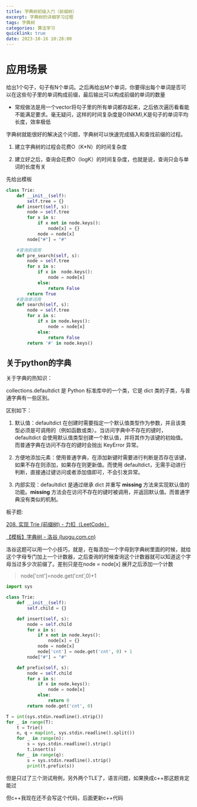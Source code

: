 ```yaml
---
title: 字典树初级入门（前缀树）
excerpt: 字典树的详细学习过程
tags: 字典树
categories: 算法学习 
quicklink: true
date: 2023-10-16 10:28:00
---
```


# 应用场景

给出1个句子，句子有N个单词。之后再给出M个单词，你要得出每个单词是否可以在这些句子里的单词构成前缀，最后输出可以构成前缀的单词的数量

- 常规做法是用一个vector将句子里的所有单词都存起来，之后依次遍历看看能不能满足要求。毫无疑问，这样的时间复杂度是O(NKM),K是句子的单词平均长度，效率极低

字典树就能很好的解决这个问题，字典树可以快速完成插入和查找前缀的过程。

1. 建立字典树的过程会花费O（K*N）的时间复杂度

2. 建立好之后，查询会花费O（logK）的时间复杂度，也就是说，查询只会与单词的长度有关

先给出模板

```python
class Trie:
    def __init__(self):
        self.tree = {}
    def insert(self, s):
        node = self.tree
        for x in s:
            if x not in node.keys():
                node[x] = {}
            node = node[x]
        node["#"] = "#"

    #查询前缀用
    def pre_search(self, s):
        node = self.tree
        for x in s:
            if x in  node.keys():
                node = node[x]
            else:
                return False
        return True
    #查询单词用
    def search(self, s):
        node = self.tree
        for x in s:
            if x in node.keys():
                node = node[x]
            else:
                return False
        return '#' in node.keys()
```

## 关于python的字典

关于字典的热知识：

collections.defaultdict 是 Python 标准库中的一个类，它是 dict 类的子类，与普通字典有一些区别。

区别如下：

1. 默认值：defaultdict 在创建时需要指定一个默认值类型作为参数，并且该类型必须是可调用的（例如函数或类）。当访问字典中不存在的键时，defaultdict 会使用默认值类型创建一个默认值，并将其作为该键的初始值。而普通字典在访问不存在的键时会抛出 KeyError 异常。

2. 方便地添加元素：使用普通字典，在添加新键时需要进行判断是否存在该键，如果不存在则添加，如果存在则更新值。而使用 defaultdict，无需手动进行判断，直接通过键访问或者添加值即可，不会引发异常。

3. 内部实现：defaultdict 是通过继承 dict 并重写 __missing__ 方法来实现默认值的功能。__missing__ 方法会在访问不存在的键时被调用，并返回默认值。而普通字典没有类似的机制。

板子题:

[208. 实现 Trie (前缀树) - 力扣（LeetCode）](https://leetcode.cn/problems/implement-trie-prefix-tree/description/)

[【模板】字典树 - 洛谷 (luogu.com.cn)](https://www.luogu.com.cn/problem/P8306)

洛谷这题可以用一个小技巧，就是，在每添加一个字母到字典树里面的时候，就给这个字母专门加上一个计数器，之后查询的时候查询这个计数器就可以知道这个字母当过多少次前缀了。差别只是在node = node[x] 展开之后添加一个计数

> node['cnt']=node.get('cnt',0)+1

```python
import sys

class Trie:
    def __init__(self):
        self.child = {}

    def insert(self, s):
        node = self.child
        for x in s:
            if x not in node.keys():
                node[x] = {}
            node = node[x]
            node['cnt'] = node.get('cnt', 0) + 1
        node["#"] = "#"

    def prefix(self, s):
        node = self.child
        for x in s:
            if x in node.keys():
                node = node[x]
            else:
                return 0
        return node.get('cnt', 0)

T = int(sys.stdin.readline().strip())
for _ in range(T):
    t = Trie()
    n, q = map(int, sys.stdin.readline().split())
    for _ in range(n):
        s = sys.stdin.readline().strip()
        t.insert(s)
    for _ in range(q):
        s = sys.stdin.readline().strip()
        print(t.prefix(s))
```

但是只过了三个测试用例，另外两个TLE了，语言问题，如果换成c++那这题肯定能过

但c++我现在还不会写这个代码，后面更新c++代码
